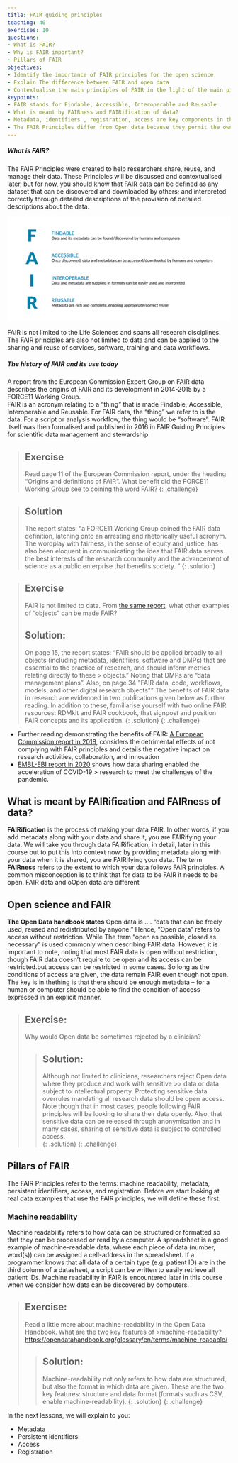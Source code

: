 ```yaml
---
title: FAIR guiding principles
teaching: 40
exercises: 10
questions:
- What is FAIR? 
- Why is FAIR important?
- Pillars of FAIR
objectives:
- Identify the importance of FAIR principles for the open science
- Explain The difference between FAIR and open data
- Contextualise the main principles of FAIR in the light of the main pillars (Identifiers, access, metadata, and registration)
keypoints:
- FAIR stands for Findable, Accessible, Interoperable and Reusable
- What is meant by FAIRness and FAIRification of data?
- Metadata, identifiers , registration, access are key components in the process of FAIRification
- The FAIR Principles differ from Open data because they permit the owner of the data to control access, although as part of this they are required to define methods and instances where data could be accessed
--- 
```

##### What is FAIR?
The FAIR Principles were created to help researchers share, reuse, and manage their data. These Principles will be discussed and contextualised later, but for now, you should know that FAIR data can be defined as any dataset that can be discovered and downloaded by others; and interpreted correctly through detailed descriptions of the provision of detailed descriptions about the data.

![FAIR principles](../fig/fairifying2.png)
 
FAIR is not limited to the Life Sciences and spans all research disciplines. The FAIR principles are also not limited to data and can be applied to the sharing and reuse of services, software, training and data workflows. 
##### The history of FAIR and its use today
A report from the European Commission Expert Group on FAIR data describes the origins of FAIR and its development in 2014-2015 by a FORCE11 Working Group.  
FAIR is an acronym relating to a “thing” that is made Findable, Accessible, Interoperable and Reusable.   For FAIR data, the “thing” we refer to is the data.  For a script or analysis workflow, the thing would be “software”.
FAIR itself was then formalised and published in 2016 in FAIR Guiding Principles for scientific data management and stewardship.

> ## Exercise
> Read page 11 of the European Commission report, under the heading “Origins and definitions of FAIR”.  What 
> benefit did the FORCE11 Working Group see to coining the word FAIR? 
{: .challenge}

> ## Solution
> The report states: “a FORCE11 Working Group coined the FAIR data definition, latching onto an arresting and
> rhetorically useful acronym. The wordplay with fairness, in the sense of equity and justice, has also been 
> eloquent in communicating the idea that FAIR data serves the best interests of the research community and 
> the advancement of science as a public enterprise that benefits society. ”
{: .solution}

> ## Exercise
> FAIR is not limited to data. From [the same report](https://zenodo.org/record/1285272#.Yuk8O_HMIqt), what other examples of “objects” can be made FAIR? 
> ## Solution:
> On page 15, the report states: “FAIR should be applied broadly to all objects (including metadata, identifiers, software and DMPs) that are essential to the practice of research, and should inform metrics relating directly to these > objects.”  Noting that DMPs are “data management plans”.
> Also, on page 34 "FAIR data, code, workflows, models, and other digital research objects"”
> The benefits of FAIR data in research are evidenced in two publications given below as further reading.  In addition to these, familiarise yourself with two online FAIR resources: RDMkit and FAIR cookbook, that signpost and position FAIR concepts and its application.
> {: .solution}
{: .challenge}

- Further reading demonstrating the benefits of FAIR:
[A European Commission report in 2018](https://op.europa.eu/en/publication-detail/-/publicationd375368c-1a0a-11e9-8d04-01aa75ed71a1/language-en), considers the detrimental effects of not complying with FAIR principles and details the negative impact on research activities, collaboration, and innovation 
- [EMBL-EBI report in 2020](https://op.europa.eu/en/publication-detail/-/publicationd375368c-1a0a-11e9-8d04-01aa75ed71a1/language-en) shows how data sharing enabled the acceleration of COVID-19 > research to meet the challenges of the pandemic.
## What is meant by FAIRification and FAIRness of data?
**FAIRification** is the process of making your data FAIR.  In other words, if you add metadata along with your data and share it, you are FAIRifying your data. We will take you through data FAIRification, in detail, later in this course but to put this into context now: by providing metadata along with your data when it is shared, you are FAIRifying your data.
The term **FAIRness** refers to the extent to which your data follows FAIR principles.
A common misconception is to think that for data to be FAIR it needs to be open. FAIR data and oOpen data are different

## Open science and FAIR

**The Open Data handbook states**
Open data is …. “data that can be freely used, reused and redistributed by anyone.”
Hence, “Open data” refers to access without restriction.  While The term “open as possible, closed as necessary” is used commonly when describing FAIR data.
However, it is important to note, noting that most FAIR data is open without restriction, though FAIR data doesn’t require to be open and its access can be restricted.but access can be restricted in some cases.  So long as the conditions of access are given, the data remain FAIR even though not open.  The key is in thething is that there should be enough metadata – for a human or computer should be able to find the condition of access expressed in an explicit manner.

> ## Exercise: 
> Why would Open data be sometimes rejected by a clinician?
> 
>> ## Solution:
>> Although not limited to clinicians, researchers reject Open data where they produce and work with sensitive >> data or data subject to intellectual property.  Protecting sensitive data overrules mandating all research 
>> data should be open access.
>> Note though that in most cases, people following FAIR principles will be looking to share their data openly. Also, that sensitive data can be released through anonymisation and in many cases, sharing of sensitive data is subject to controlled access.  
> {: .solution}
{: .challenge}

## Pillars of FAIR
The FAIR Principles refer to the terms: machine readability, metadata, persistent identifiers, access, and registration.  Before we start looking at real data examples that use the FAIR principles, we will define these first.
### Machine readability 
Machine readability refers to how data can be structured or formatted so that they can be processed or read by a computer.  A spreadsheet is a good example of machine-readable data, where each piece of data (number, word(s)) can be assigned a cell-address in the spreadsheet.  If a programmer knows that all data of a certain type (e.g. patient ID) are in the third column of a datasheet, a script can be written to easily retrieve all patient IDs.  Machine readability in FAIR is encountered later in this course when we consider how data can be discovered by computers.

>## Exercise:
>Read a little more about machine-readability in the Open Data Handbook.  What are the two key features of >machine-readability? https://opendatahandbook.org/glossary/en/terms/machine-readable/
>
>>## Solution:
>> Machine-readability not only refers to how data are structured, but also the format in which data are 
>> given. These are the two key features: structure and data format (formats such as CSV, enable machine-readability).
> {: .solution}
{: .challenge}

In the next lessons, we will explain to you:
- Metadata
- Persistent identifiers:
- Access
- Registration